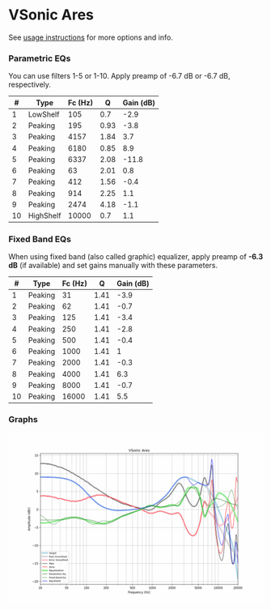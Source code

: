 # VSonic Ares
See [usage instructions](https://github.com/jaakkopasanen/AutoEq#usage) for more options and info.

### Parametric EQs
You can use filters 1-5 or 1-10. Apply preamp of -6.7 dB or -6.7 dB, respectively.

|   # | Type      |   Fc (Hz) |    Q |   Gain (dB) |
|-----|-----------|-----------|------|-------------|
|   1 | LowShelf  |       105 | 0.7  |        -2.9 |
|   2 | Peaking   |       195 | 0.93 |        -3.8 |
|   3 | Peaking   |      4157 | 1.84 |         3.7 |
|   4 | Peaking   |      6180 | 0.85 |         8.9 |
|   5 | Peaking   |      6337 | 2.08 |       -11.8 |
|   6 | Peaking   |        63 | 2.01 |         0.8 |
|   7 | Peaking   |       412 | 1.56 |        -0.4 |
|   8 | Peaking   |       914 | 2.25 |         1.1 |
|   9 | Peaking   |      2474 | 4.18 |        -1.1 |
|  10 | HighShelf |     10000 | 0.7  |         1.1 |

### Fixed Band EQs
When using fixed band (also called graphic) equalizer, apply preamp of **-6.3 dB** (if available) and set gains manually with these parameters.

|   # | Type    |   Fc (Hz) |    Q |   Gain (dB) |
|-----|---------|-----------|------|-------------|
|   1 | Peaking |        31 | 1.41 |        -3.9 |
|   2 | Peaking |        62 | 1.41 |        -0.7 |
|   3 | Peaking |       125 | 1.41 |        -3.4 |
|   4 | Peaking |       250 | 1.41 |        -2.8 |
|   5 | Peaking |       500 | 1.41 |        -0.4 |
|   6 | Peaking |      1000 | 1.41 |         1   |
|   7 | Peaking |      2000 | 1.41 |        -0.3 |
|   8 | Peaking |      4000 | 1.41 |         6.3 |
|   9 | Peaking |      8000 | 1.41 |        -0.7 |
|  10 | Peaking |     16000 | 1.41 |         5.5 |

### Graphs
![](./VSonic%20Ares.png)
